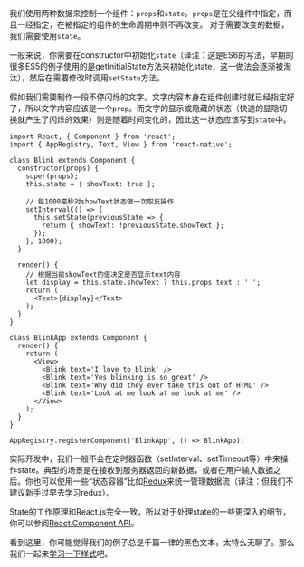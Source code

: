 我们使用两种数据来控制一个组件：`props`和`state`。`props`是在父组件中指定，而且一经指定，在被指定的组件的生命周期中则不再改变。 对于需要改变的数据，我们需要使用`state`。

一般来说，你需要在constructor中初始化`state`（译注：这是ES6的写法，早期的很多ES5的例子使用的是getInitialState方法来初始化state，这一做法会逐渐被淘汰），然后在需要修改时调用`setState`方法。

假如我们需要制作一段不停闪烁的文字。文字内容本身在组件创建时就已经指定好了，所以文字内容应该是一个`prop`。而文字的显示或隐藏的状态（快速的显隐切换就产生了闪烁的效果）则是随着时间变化的，因此这一状态应该写到`state`中。

```ReactNativeWebPlayer
import React, { Component } from 'react';
import { AppRegistry, Text, View } from 'react-native';

class Blink extends Component {
  constructor(props) {
    super(props);
    this.state = { showText: true };

    // 每1000毫秒对showText状态做一次取反操作
    setInterval(() => {
      this.setState(previousState => {
        return { showText: !previousState.showText };
      });
    }, 1000);
  }

  render() {
    // 根据当前showText的值决定是否显示text内容
    let display = this.state.showText ? this.props.text : ' ';
    return (
      <Text>{display}</Text>
    );
  }
}

class BlinkApp extends Component {
  render() {
    return (
      <View>
        <Blink text='I love to blink' />
        <Blink text='Yes blinking is so great' />
        <Blink text='Why did they ever take this out of HTML' />
        <Blink text='Look at me look at me look at me' />
      </View>
    );
  }
}

AppRegistry.registerComponent('BlinkApp', () => BlinkApp);
```

实际开发中，我们一般不会在定时器函数（setInterval、setTimeout等）中来操作state。典型的场景是在接收到服务器返回的新数据，或者在用户输入数据之后。你也可以使用一些“状态容器”比如[Redux](http://redux.js.org/index.html)来统一管理数据流（译注：但我们不建议新手过早去学习redux）。

State的工作原理和React.js完全一致，所以对于处理state的一些更深入的细节，你可以参阅[React.Component API](https://facebook.github.io/react/docs/component-api.html)。

看到这里，你可能觉得我们的例子总是千篇一律的黑色文本，太特么无聊了。那么我们一起来[学习一下样式](style.html)吧。
